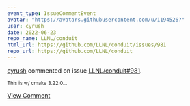 ```yaml
---
event_type: IssueCommentEvent
avatar: "https://avatars.githubusercontent.com/u/1194526?"
user: cyrush
date: 2022-06-23
repo_name: LLNL/conduit
html_url: https://github.com/LLNL/conduit/issues/981
repo_url: https://github.com/LLNL/conduit
---
```


<a href='https://github.com/cyrush' target='_blank'>cyrush</a> commented on issue <a href='https://github.com/LLNL/conduit/issues/981' target='_blank'>LLNL/conduit#981</a>.

<small>This is w/ cmake 3.22.0...</small>

<a href='https://github.com/LLNL/conduit/issues/981' target='_blank'>View Comment</a>